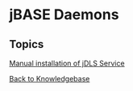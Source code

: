# jBASE Daemons

<PageHeader />

## Topics

[Manual installation of jDLS Service](./manual-installation-of-jdls-service/README.md)

[Back to Knowledgebase](./../README.md)

  
<PageFooter />
